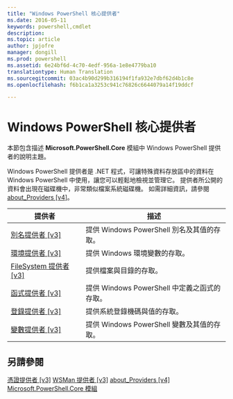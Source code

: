```yaml
---
title: "Windows PowerShell 核心提供者"
ms.date: 2016-05-11
keywords: powershell,cmdlet
description: 
ms.topic: article
author: jpjofre
manager: dongill
ms.prod: powershell
ms.assetid: 6e24bf6d-4c70-4edf-956a-1e8e4779ba10
translationtype: Human Translation
ms.sourcegitcommit: 03ac4b90d299b316194f1fa932e7dbf62d4b1c8e
ms.openlocfilehash: f6b1ca1a3253c941c76826c6644079a14f19ddcf

---
```


# Windows PowerShell 核心提供者
本節包含描述 **Microsoft.PowerShell.Core** 模組中 Windows PowerShell 提供者的說明主題。

Windows PowerShell 提供者是 .NET 程式，可讓特殊資料存放區中的資料在 Windows PowerShell 中使用，讓您可以輕鬆地檢視並管理它。 提供者所公開的資料會出現在磁碟機中，非常類似檔案系統磁碟機。 如需詳細資訊，請參閱 [about_Providers [v4]](https://technet.microsoft.com/en-us/library/2d9b3f32-be78-49ad-a547-21231c803242)。

|提供者|描述|
|------------|---------------|
|[別名提供者 [v3]](https://technet.microsoft.com/en-us/library/dce3f872-aeff-4eb2-8b38-876cd612fc29)|提供 Windows PowerShell 別名及其值的存取。|
|[環境提供者 [v3]](https://technet.microsoft.com/en-us/library/94fcd05d-e702-4706-9b7d-ad7e5fd0ec09)|提供 Windows 環境變數的存取。|
|[FileSystem 提供者 [v3]](https://technet.microsoft.com/en-us/library/0e494537-dfdf-437a-8b27-c21e30aa1f9f)|提供檔案與目錄的存取。|
|[函式提供者 [v3]](https://technet.microsoft.com/en-us/library/7dfc92f4-9a88-4399-978d-6d5d224b3e76)|提供 Windows PowerShell 中定義之函式的存取。|
|[登錄提供者 [v3]](https://technet.microsoft.com/en-us/library/d3c8013c-8caa-48d7-9feb-bfef0d95926e)|提供系統登錄機碼與值的存取。|
|[變數提供者 [v3]](https://technet.microsoft.com/en-us/library/78dbcbbd-7946-4b9b-b75b-146f247f821c)|提供 Windows PowerShell 變數及其值的存取。|

## 另請參閱
[憑證提供者 [v3]](https://technet.microsoft.com/en-us/library/3f743541-d0c6-4670-809a-b16fb01f7c4d)
[WSMan 提供者 [v3]](https://technet.microsoft.com/en-us/library/4c3d8d36-4f7a-4211-996f-64110e4b2eb7)
[about_Providers [v4]](https://technet.microsoft.com/en-us/library/2d9b3f32-be78-49ad-a547-21231c803242)
[Microsoft.PowerShell.Core 模組](Microsoft.PowerShell.Core-Module.md)




<!--HONumber=Aug16_HO3-->


